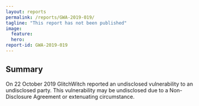 ```yaml
---
layout: reports
permalink: /reports/GWA-2019-019/
tagline: "This report has not been published"
image:
  feature:
  hero:
report-id: GWA-2019-019
---
```


## Summary
On 22 October 2019 GlitchWitch reported an undisclosed vulnerability to an undisclosed party. This vulnerability may be undisclosed due to a Non-Disclosure Agreement or extenuating circumstance.
